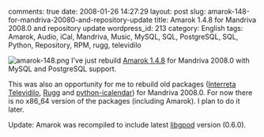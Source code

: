 comments: true
date: 2008-01-26 14:27:29
layout: post
slug: amarok-148-for-mandriva-20080-and-repository-update
title: Amarok 1.4.8 for Mandriva 2008.0 and repository update
wordpress_id: 213
category: English
tags: Amarok, Audio, iCal, Mandriva, Music, MySQL, SQL, PostgreSQL, SQL, Python, Repository, RPM, rugg, televidilo

![amarok-148.png](http://kevin.deldycke.com/wp-content/uploads/2008/01/amarok-148.thumbnail.png) I've just rebuild [Amarok 1.4.8](http://amarok.kde.org/fastforward_148) for Mandriva 2008.0 with MySQL and PostgreSQL support.

This was also an opportunity for me to rebuild old packages ([Interreta Televidilo](http://televidilo.bouil.org), [Rugg](http://rugg.sourceforge.net) and [python-icalendar](http://codespeak.net/icalendar)) for Mandriva 2008.0. For now there is no x86_64 version of the packages (including Amarok). I plan to do it later.

Update: Amarok was recompiled to include latest [libgpod](http://www.gtkpod.org/libgpod.html) version (0.6.0).
